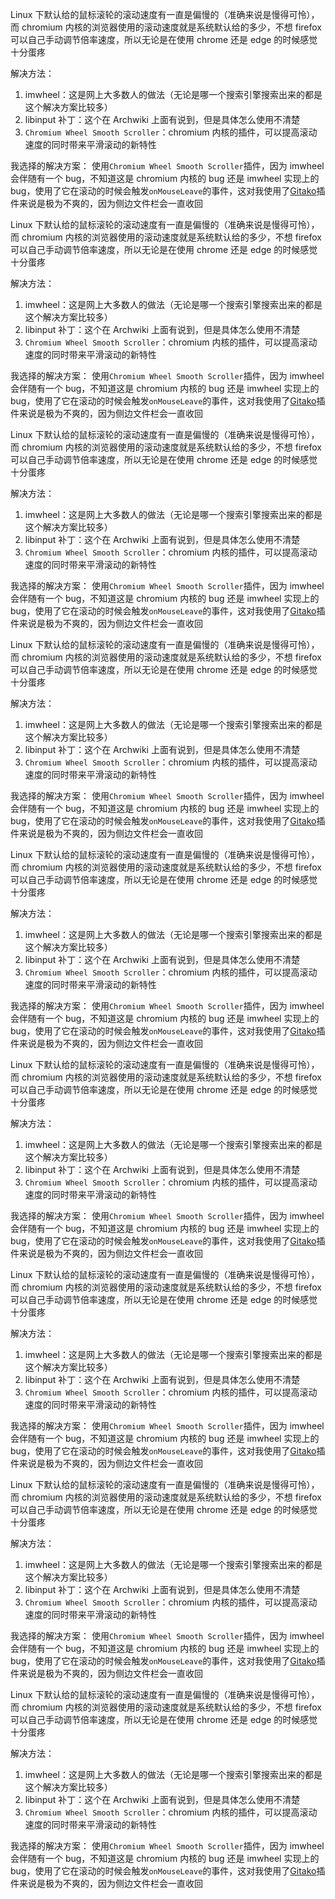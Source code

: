 Linux 下默认给的鼠标滚轮的滚动速度有一直是偏慢的（准确来说是慢得可怜），而 chromium 内核的浏览器使用的滚动速度就是系统默认给的多少，不想 firefox 可以自己手动调节倍率速度，所以无论是在使用 chrome 还是 edge 的时候感觉十分蛋疼

解决方法：

1. imwheel：这是网上大多数人的做法（无论是哪一个搜索引擎搜索出来的都是这个解决方案比较多）
2. libinput 补丁：这个在 Archwiki 上面有说到，但是具体怎么使用不清楚
3. `Chromium Wheel Smooth Scroller`：chromium 内核的插件，可以提高滚动速度的同时带来平滑滚动的新特性

我选择的解决方案：
使用`Chromium Wheel Smooth Scroller`插件，因为 imwheel 会伴随有一个 bug，不知道这是 chromium 内核的 bug 还是 imwheel 实现上的 bug，使用了它在滚动的时候会触发`onMouseLeave`的事件，这对我使用了[Gitako](https://github.com/EnixCoda/Gitako)插件来说是极为不爽的，因为侧边文件栏会一直收回

Linux 下默认给的鼠标滚轮的滚动速度有一直是偏慢的（准确来说是慢得可怜），而 chromium 内核的浏览器使用的滚动速度就是系统默认给的多少，不想 firefox 可以自己手动调节倍率速度，所以无论是在使用 chrome 还是 edge 的时候感觉十分蛋疼

解决方法：

1. imwheel：这是网上大多数人的做法（无论是哪一个搜索引擎搜索出来的都是这个解决方案比较多）
2. libinput 补丁：这个在 Archwiki 上面有说到，但是具体怎么使用不清楚
3. `Chromium Wheel Smooth Scroller`：chromium 内核的插件，可以提高滚动速度的同时带来平滑滚动的新特性

我选择的解决方案：
使用`Chromium Wheel Smooth Scroller`插件，因为 imwheel 会伴随有一个 bug，不知道这是 chromium 内核的 bug 还是 imwheel 实现上的 bug，使用了它在滚动的时候会触发`onMouseLeave`的事件，这对我使用了[Gitako](https://github.com/EnixCoda/Gitako)插件来说是极为不爽的，因为侧边文件栏会一直收回

Linux 下默认给的鼠标滚轮的滚动速度有一直是偏慢的（准确来说是慢得可怜），而 chromium 内核的浏览器使用的滚动速度就是系统默认给的多少，不想 firefox 可以自己手动调节倍率速度，所以无论是在使用 chrome 还是 edge 的时候感觉十分蛋疼

解决方法：

1. imwheel：这是网上大多数人的做法（无论是哪一个搜索引擎搜索出来的都是这个解决方案比较多）
2. libinput 补丁：这个在 Archwiki 上面有说到，但是具体怎么使用不清楚
3. `Chromium Wheel Smooth Scroller`：chromium 内核的插件，可以提高滚动速度的同时带来平滑滚动的新特性

我选择的解决方案：
使用`Chromium Wheel Smooth Scroller`插件，因为 imwheel 会伴随有一个 bug，不知道这是 chromium 内核的 bug 还是 imwheel 实现上的 bug，使用了它在滚动的时候会触发`onMouseLeave`的事件，这对我使用了[Gitako](https://github.com/EnixCoda/Gitako)插件来说是极为不爽的，因为侧边文件栏会一直收回

Linux 下默认给的鼠标滚轮的滚动速度有一直是偏慢的（准确来说是慢得可怜），而 chromium 内核的浏览器使用的滚动速度就是系统默认给的多少，不想 firefox 可以自己手动调节倍率速度，所以无论是在使用 chrome 还是 edge 的时候感觉十分蛋疼

解决方法：

1. imwheel：这是网上大多数人的做法（无论是哪一个搜索引擎搜索出来的都是这个解决方案比较多）
2. libinput 补丁：这个在 Archwiki 上面有说到，但是具体怎么使用不清楚
3. `Chromium Wheel Smooth Scroller`：chromium 内核的插件，可以提高滚动速度的同时带来平滑滚动的新特性

我选择的解决方案：
使用`Chromium Wheel Smooth Scroller`插件，因为 imwheel 会伴随有一个 bug，不知道这是 chromium 内核的 bug 还是 imwheel 实现上的 bug，使用了它在滚动的时候会触发`onMouseLeave`的事件，这对我使用了[Gitako](https://github.com/EnixCoda/Gitako)插件来说是极为不爽的，因为侧边文件栏会一直收回

Linux 下默认给的鼠标滚轮的滚动速度有一直是偏慢的（准确来说是慢得可怜），而 chromium 内核的浏览器使用的滚动速度就是系统默认给的多少，不想 firefox 可以自己手动调节倍率速度，所以无论是在使用 chrome 还是 edge 的时候感觉十分蛋疼

解决方法：

1. imwheel：这是网上大多数人的做法（无论是哪一个搜索引擎搜索出来的都是这个解决方案比较多）
2. libinput 补丁：这个在 Archwiki 上面有说到，但是具体怎么使用不清楚
3. `Chromium Wheel Smooth Scroller`：chromium 内核的插件，可以提高滚动速度的同时带来平滑滚动的新特性

我选择的解决方案：
使用`Chromium Wheel Smooth Scroller`插件，因为 imwheel 会伴随有一个 bug，不知道这是 chromium 内核的 bug 还是 imwheel 实现上的 bug，使用了它在滚动的时候会触发`onMouseLeave`的事件，这对我使用了[Gitako](https://github.com/EnixCoda/Gitako)插件来说是极为不爽的，因为侧边文件栏会一直收回

Linux 下默认给的鼠标滚轮的滚动速度有一直是偏慢的（准确来说是慢得可怜），而 chromium 内核的浏览器使用的滚动速度就是系统默认给的多少，不想 firefox 可以自己手动调节倍率速度，所以无论是在使用 chrome 还是 edge 的时候感觉十分蛋疼

解决方法：

1. imwheel：这是网上大多数人的做法（无论是哪一个搜索引擎搜索出来的都是这个解决方案比较多）
2. libinput 补丁：这个在 Archwiki 上面有说到，但是具体怎么使用不清楚
3. `Chromium Wheel Smooth Scroller`：chromium 内核的插件，可以提高滚动速度的同时带来平滑滚动的新特性

我选择的解决方案：
使用`Chromium Wheel Smooth Scroller`插件，因为 imwheel 会伴随有一个 bug，不知道这是 chromium 内核的 bug 还是 imwheel 实现上的 bug，使用了它在滚动的时候会触发`onMouseLeave`的事件，这对我使用了[Gitako](https://github.com/EnixCoda/Gitako)插件来说是极为不爽的，因为侧边文件栏会一直收回

Linux 下默认给的鼠标滚轮的滚动速度有一直是偏慢的（准确来说是慢得可怜），而 chromium 内核的浏览器使用的滚动速度就是系统默认给的多少，不想 firefox 可以自己手动调节倍率速度，所以无论是在使用 chrome 还是 edge 的时候感觉十分蛋疼

解决方法：

1. imwheel：这是网上大多数人的做法（无论是哪一个搜索引擎搜索出来的都是这个解决方案比较多）
2. libinput 补丁：这个在 Archwiki 上面有说到，但是具体怎么使用不清楚
3. `Chromium Wheel Smooth Scroller`：chromium 内核的插件，可以提高滚动速度的同时带来平滑滚动的新特性

我选择的解决方案：
使用`Chromium Wheel Smooth Scroller`插件，因为 imwheel 会伴随有一个 bug，不知道这是 chromium 内核的 bug 还是 imwheel 实现上的 bug，使用了它在滚动的时候会触发`onMouseLeave`的事件，这对我使用了[Gitako](https://github.com/EnixCoda/Gitako)插件来说是极为不爽的，因为侧边文件栏会一直收回

Linux 下默认给的鼠标滚轮的滚动速度有一直是偏慢的（准确来说是慢得可怜），而 chromium 内核的浏览器使用的滚动速度就是系统默认给的多少，不想 firefox 可以自己手动调节倍率速度，所以无论是在使用 chrome 还是 edge 的时候感觉十分蛋疼

解决方法：

1. imwheel：这是网上大多数人的做法（无论是哪一个搜索引擎搜索出来的都是这个解决方案比较多）
2. libinput 补丁：这个在 Archwiki 上面有说到，但是具体怎么使用不清楚
3. `Chromium Wheel Smooth Scroller`：chromium 内核的插件，可以提高滚动速度的同时带来平滑滚动的新特性

我选择的解决方案：
使用`Chromium Wheel Smooth Scroller`插件，因为 imwheel 会伴随有一个 bug，不知道这是 chromium 内核的 bug 还是 imwheel 实现上的 bug，使用了它在滚动的时候会触发`onMouseLeave`的事件，这对我使用了[Gitako](https://github.com/EnixCoda/Gitako)插件来说是极为不爽的，因为侧边文件栏会一直收回

Linux 下默认给的鼠标滚轮的滚动速度有一直是偏慢的（准确来说是慢得可怜），而 chromium 内核的浏览器使用的滚动速度就是系统默认给的多少，不想 firefox 可以自己手动调节倍率速度，所以无论是在使用 chrome 还是 edge 的时候感觉十分蛋疼

解决方法：

1. imwheel：这是网上大多数人的做法（无论是哪一个搜索引擎搜索出来的都是这个解决方案比较多）
2. libinput 补丁：这个在 Archwiki 上面有说到，但是具体怎么使用不清楚
3. `Chromium Wheel Smooth Scroller`：chromium 内核的插件，可以提高滚动速度的同时带来平滑滚动的新特性

我选择的解决方案：
使用`Chromium Wheel Smooth Scroller`插件，因为 imwheel 会伴随有一个 bug，不知道这是 chromium 内核的 bug 还是 imwheel 实现上的 bug，使用了它在滚动的时候会触发`onMouseLeave`的事件，这对我使用了[Gitako](https://github.com/EnixCoda/Gitako)插件来说是极为不爽的，因为侧边文件栏会一直收回
